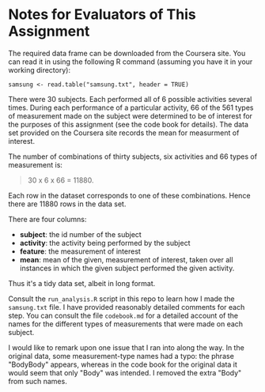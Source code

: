 # Notes for Evaluators of This Assignment

The required data frame can be downloaded from the Coursera site.  You can read it in using the following R command (assuming you have it in your working directory):

```
samsung <- read.table("samsung.txt", header = TRUE)
```

There were 30 subjects.  Each performed all of 6 possible activities several times.  During each performance of a particular activity, 66 of the 561 types of measurement made on the subject were determined to be of interest for the purposes of this assignment (see the code book for details).  The data set provided on the Coursera site records the mean for measurment of interest.

The number of combinations of thirty subjects, six activities and 66 types of measurement is:

> 30 x 6 x 66 = 11880.

Each row in the dataset corresponds to one of these combinations.  Hence there are 11880 rows in the data set.

There are four columns:

* **subject**:  the id number of the subject
* **activity**:  the activity being performed by the subject
* **feature**: the measurement of interest
* **mean**:  mean of the given, measurement of interest, taken over all instances in which the given subject performed the given activity.

Thus it's a tidy data set, albeit in long format.

Consult the `run_analysis.R` script in this repo to learn how I made the `samsung.txt` file.  I have provided reasonably detailed comments for each step.  You can consult the file `codebook.md` for a detailed account of the names for the different types of measurements that were made on each subject.

I would like to remark upon one issue that I ran into along the way.  In the original data, some measurement-type names had a typo: the phrase "BodyBody" appears, whereas in the code book for the original data it would seem that only "Body" was intended. I removed the extra "Body" from such names.
